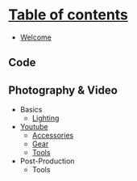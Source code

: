 # [Table of contents]()
* [Welcome](README.md)

## Code

## Photography & Video
* Basics
	* [Lighting](photo-video/basics/Lighting.md)
* [Youtube](photo-video/youtube/README.md)
	* [Accessories](photo-video/youtube/Accessories.md)
	* [Gear](photo-video/youtube/Gear.md)
	* [Tools](photo-video/youtube/Tools.md)
* Post-Production
	* Tools
